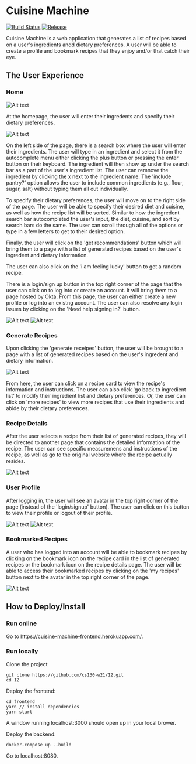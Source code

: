 # Cuisine Machine

[![Build Status](https://travis-ci.org/cs130-w21/template.svg?branch=master)](https://travis-ci.org/cs130-w21/template)
[![Release](https://img.shields.io/github/v/release/cs130-w21/template?label=release)](https://github.com/cs130-w21/template/releases/latest)

Cuisine Machine is a web application that generates a list of recipes based on a user's ingredients andd dietary preferences. A user will be able to create a profile and bookmark recipes that they enjoy and/or that catch their eye. 

## The User Experience

### Home

![Alt text](/readme-imgs/homepage.png?raw=true)

At the homepage, the user will enter their ingredents and specify their dietary preferences. 

![Alt text](/readme-imgs/homepagedetails.png?raw=true)

On the left side of the page, there is a search box where the user will enter their ingredients. The user will type in an ingredient and select it from the autocomplete menu either clicking the plus button or pressing the enter button on their keyboard. The ingredient will then show up under the search bar as a part of the user's ingredient list. The user can remnove the ingredient by clicking the x next to the ingredient name. The 'include pantry?' option allows the user to include common ingredients (e.g., flour, sugar, salt) without typing them all out individually.  

To specify their dietary preferences, the user will move on to the right side of the page. The user will be able to specify their desired diet and cuisine, as well as how the recipe list will be sorted. Similar to how the ingredent search bar autocompleted the user's input, the diet, cuisine, and sort by search bars do the same. The user can scroll through all of the options or type in a few letters to get to their desired option.

Finally, the user will click on the 'get recommendations' button which will bring them to a page with a list of generated recipes based on the user's ingredent and dietary information.

The user can also click on the 'i am feeling lucky' button to get a random recipe.

There is a login/sign up button in the top right corner of the page that the user can click on to log into or create an account. It will bring them to a page hosted by Okta. From this page, the user can either create a new profile or log into an existng account. The user can also resolve any login issues by clicking on the 'Need help signing in?' button.

![Alt text](/readme-imgs/loginbutton.png?raw=true)
![Alt text](/readme-imgs/loginpage.png?raw=true)

### Generate Recipes

Upon clicking the 'generate receipes' button, the user will be brought to a page with a list of generated recipes based on the user's ingredent and dietary information. 

![Alt text](/readme-imgs/recipelist.png?raw=true)

From here, the user can click on a recipe card to view the recipe's information and instructions. The user can also click 'go back to ingredient list' to modify their ingredient list and dietary preferences. Or, the user can click on 'more recipes' to view more recipes that use their ingredients and abide by their dietary preferences.

### Recipe Details

After the user selects a recipe from their list of generated recipes, they will be directed to another page that contains the detailed information of the recipe. The user can see specific measuremens and instructions of the recipe, as well as go to the original website where the recipe actually resides. 

![Alt text](/readme-imgs/recipedetails.png?raw=true)

### User Profile

After logging in, the user will see an avatar in the top right corner of the page (instead of the 'login/signup' button). The user can click on this button to view their profile or logout of their profile. 

![Alt text](/readme-imgs/myrecipesbutton.png?raw=true)
![Alt text](/readme-imgs/profilepage.png?raw=true)

### Bookmarked Recipes

A user who has logged into an account will be able to bookmark recipes by clicking on the bookmark icon on the recipe card in the list of generated recipes or the bookmark icon on the recipe details page. The user will be able to access their bookmarked recipes by clicking on the 'my recipes' button next to the avatar in the top right corner of the page. 

![Alt text](/readme-imgs/bookmark.png?raw=true)

## How to Deploy/Install

### Run online
Go to https://cuisine-machine-frontend.herokuapp.com/.

### Run locally

Clone the project
```
git clone https://github.com/cs130-w21/12.git
cd 12
```

Deploy the frontend:
```
cd frontend
yarn // install dependencies
yarn start
```
A window running localhost:3000 should open up in your local brower.

Deploy the backend:
```
docker-compose up --build
```
Go to localhost:8080. 
